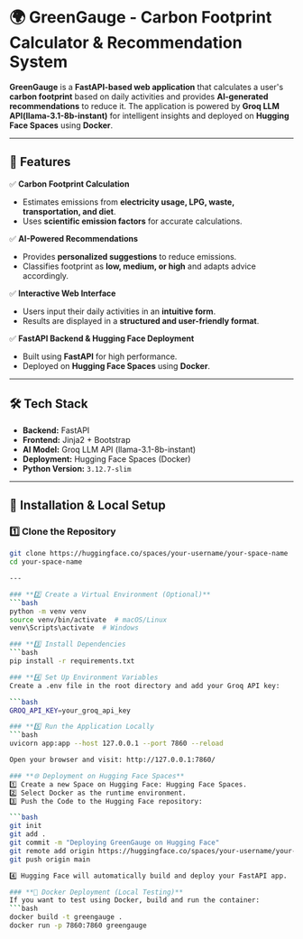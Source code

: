 # 🌍 GreenGauge - Carbon Footprint Calculator & Recommendation System  

**GreenGauge** is a **FastAPI-based web application** that calculates a user's **carbon footprint** based on daily activities and provides **AI-generated recommendations** to reduce it. The application is powered by **Groq LLM API(llama-3.1-8b-instant)** for intelligent insights and deployed on **Hugging Face Spaces** using **Docker**.

---

## 🚀 Features  

✅ **Carbon Footprint Calculation**  
- Estimates emissions from **electricity usage, LPG, waste, transportation, and diet**.  
- Uses **scientific emission factors** for accurate calculations.  

✅ **AI-Powered Recommendations**  
- Provides **personalized suggestions** to reduce emissions.  
- Classifies footprint as **low, medium, or high** and adapts advice accordingly.  

✅ **Interactive Web Interface**  
- Users input their daily activities in an **intuitive form**.  
- Results are displayed in a **structured and user-friendly format**.  

✅ **FastAPI Backend & Hugging Face Deployment**  
- Built using **FastAPI** for high performance.  
- Deployed on **Hugging Face Spaces** using **Docker**.  

---

## 🛠️ Tech Stack  

- **Backend:** FastAPI  
- **Frontend:** Jinja2 + Bootstrap  
- **AI Model:** Groq LLM API (llama-3.1-8b-instant)  
- **Deployment:** Hugging Face Spaces (Docker)  
- **Python Version:** `3.12.7-slim`  

---

## 🔧 Installation & Local Setup  

### **1️⃣ Clone the Repository**  
```bash
git clone https://huggingface.co/spaces/your-username/your-space-name
cd your-space-name

---

### **2️⃣ Create a Virtual Environment (Optional)**
```bash
python -m venv venv
source venv/bin/activate  # macOS/Linux
venv\Scripts\activate  # Windows

### **3️⃣ Install Dependencies
```bash
pip install -r requirements.txt

### **4️⃣ Set Up Environment Variables
Create a .env file in the root directory and add your Groq API key:

```bash
GROQ_API_KEY=your_groq_api_key

### **5️⃣ Run the Application Locally
```bash
uvicorn app:app --host 127.0.0.1 --port 7860 --reload

Open your browser and visit: http://127.0.0.1:7860/

### **🌐 Deployment on Hugging Face Spaces**
1️⃣ Create a new Space on Hugging Face: Hugging Face Spaces.
2️⃣ Select Docker as the runtime environment.
3️⃣ Push the Code to the Hugging Face repository:

```bash
git init
git add .
git commit -m "Deploying GreenGauge on Hugging Face"
git remote add origin https://huggingface.co/spaces/your-username/your-space-name
git push origin main

4️⃣ Hugging Face will automatically build and deploy your FastAPI app.

### **🐳 Docker Deployment (Local Testing)**
If you want to test using Docker, build and run the container:
```bash
docker build -t greengauge .
docker run -p 7860:7860 greengauge
